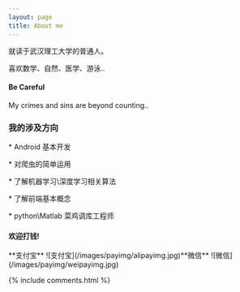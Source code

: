 ```yaml
---
layout: page
title: About me 
---
```


就读于武汉理工大学的普通人。
<p>
喜欢数学、自然、医学、游泳..
<p>
<h4> Be Careful </h4>
<p>
	My crimes and sins are beyond counting..
<p>

<h3> 我的涉及方向 </h3>  
<p>
* Android 基本开发
<p>
* 对爬虫的简单运用
<p>
* 了解机器学习\深度学习相关算法
<p>
* 了解前端基本概念
<p>
* python\Matlab 菜鸡调库工程师
<p> 

<h4> 欢迎打钱! </h4>
**支付宝**  ![支付宝](/images/payimg/alipayimg.jpg)**微信**  ![微信](/images/payimg/weipayimg.jpg)
<p> 


{% include comments.html %}

